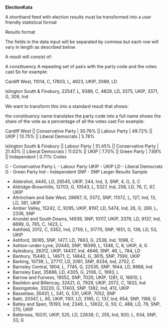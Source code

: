 **ElectionKata**

A shorthand feed with election results must be transformed into a user friendly statistical format

Results format

The fields in the data input will be separated by commas but each row will vary in length as described below.

A result will consist of:

A constituency
A repeating set of pairs with the party code and the votes cast
So for example:

Cardiff West, 11014, C, 17803, L, 4923, UKIP, 2069, LD

Islington South & Finsbury, 22547, L, 9389, C, 4829, LD, 3375, UKIP, 3371, G, 309, Ind

We want to transform this into a standard result that shows:

the constituency name
translates the party code into a full name
shows the share of the vote as a percentage of all the votes cast
For example:

Cardiff West || Conservative Party | 30.76% || Labour Party | 49.72% || UKIP | 13.75% || Liberal Democrats | 5.78%

Islington South & Finsbury || Labour Party | 51.45% || Conservative Party | 21.43% || Liberal Democrats | 11.02% || UKIP | 7.70% || Green Party | 7.69% || Independent | 0.71%
Codes

C - Conservative Party
L - Labour Party
UKIP - UKIP
LD - Liberal Democrats
G - Green Party
Ind - Independent
SNP - SNP
Larger Results Sample

- Aldershot, 4445, LD, 26545, UKIP, 244, Ind, 3, SNP, 4, G, 3, C
- Aldridge-Brownhills, 12703, G, 10543, L, 5327, Ind, 258, LD, 76, C, 67, UKIP
- Altrincham and Sale West, 28667, G, 3372, SNP, 11372, L, 127, Ind, 13, LD, 381, UKIP
- Amber Valley, 15242, C, 9295, UKIP, 8197, LD, 5474, Ind, 26, G, 269, L, 2336, SNP
- Arundel and South Downs, 14939, SNP, 10117, UKIP, 3379, LD, 9137, Ind, 8699, G, 765, C, 1423, L
- Ashfield, 2012, C, 5352, Ind, 2759, L, 31770, SNP, 1651, G, 138, LD, 53, UKIP
- Ashford, 36165, SNP, 1477, LD, 7663, G, 2538, Ind, 1098, C
- Ashton-under-Lyne, 20440, SNP, 16099, L, 1348, C, 6, UKIP, 4, G
- Aylesbury, 26312, UKIP, 14437, Ind, 4646, SNP, 46, L, 784, LD
- Banbury, 15440, L, 14671, C, 14842, G, 3615, SNP, 7590, UKIP
- Barking, 10739, L, 27717, LD, 2061, SNP, 8334, Ind, 2752, C
- Barnsley Central, 1804, L, 7745, G, 22535, SNP, 1944, LD, 8988, Ind
- Barnsley East, 35886, LD, 4305, G, 2106, C, 1993, L
- Barrow and Furness, 19552, SNP, 7020, UKIP, 1281, G, 16610, L
- Basildon and Billericay, 32421, G, 7929, UKIP, 2072, C, 1833, Ind
- Basingstoke, 33220, G, 17403, SNP, 1362, Ind, 413, UKIP
- Bassetlaw, 26431, L, 541, G, 531, UKIP, 7052, SNP
- Bath, 20347, L, 85, UKIP, 1101, LD, 3195, C, 137, Ind, 654, SNP, 1188, G
- Batley and Spen, 15193, Ind, 2349, L, 13632, G, 50, C, 488, LD, 79, SNP, 270, UKIP
- Battersea, 15031, UKIP, 525, LD, 22639, C, 255, Ind, 920, L, 934, SNP, 33, G
